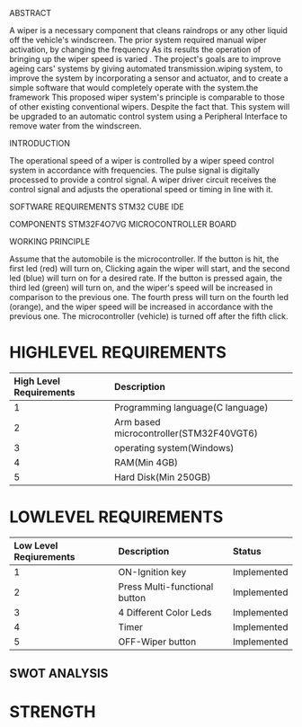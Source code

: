 ABSTRACT

A wiper is a necessary component that cleans raindrops or any other liquid off the vehicle's windscreen. The prior system required manual wiper activation,
by changing the frequency As its results the operation of bringing up the wiper speed is varied . The project's goals are to improve ageing cars' systems 
by giving automated transmission.wiping system, to improve the system by incorporating a sensor and actuator, and to create a simple software that would
completely operate with the system.the framework This proposed wiper system's principle is comparable to those of other existing conventional wipers. 
Despite the fact that. This system will be upgraded to an automatic control system using a Peripheral Interface to remove water from the windscreen.

INTRODUCTION

The operational speed of a wiper is controlled by a wiper speed control system in accordance with frequencies. The pulse signal is digitally processed
to provide a control signal. A wiper driver circuit receives the control signal and adjusts the operational speed or timing in line with it.

SOFTWARE REQUIREMENTS
STM32 CUBE IDE

COMPONENTS
STM32F4O7VG MICROCONTROLLER BOARD

WORKING PRINCIPLE

Assume that the automobile is the microcontroller. If the button is hit, the first led (red) will turn on, Clicking again  the wiper will start,
and the second led (blue) will turn on for a desired rate. If the button is pressed again, the third led (green) will turn on, and the wiper's 
speed will be increased in comparison to the previous one. The fourth press will turn on the fourth led (orange), and the wiper speed will be 
increased in accordance with the previous one. The microcontroller (vehicle) is turned off after the fifth click.

# HIGHLEVEL REQUIREMENTS 

|High Level Requirements|Description|
|:------|:---------|
|1|Programming language(C language)|
|2|Arm based microcontroller(STM32F40VGT6)|
|3|operating system(Windows)|
|4|RAM(Min 4GB)|
|5|Hard Disk(Min 250GB)|

# LOWLEVEL REQUIREMENTS

|Low Level Reqiurements|Description|Status|
|:-----|:--------|:---|
|1|ON-Ignition key|Implemented|
|2|Press Multi-functional button|Implemented|
|3|4 Different Color Leds|Implemented|
|4|Timer|Implemented|
|5|OFF-Wiper button|Implemented| 

  ## SWOT ANALYSIS
 # STRENGTH
